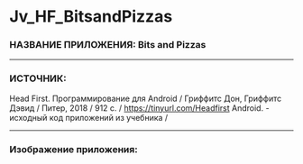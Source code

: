 # Jv_HF_BitsandPizzas

### НАЗВАНИЕ ПРИЛОЖЕНИЯ: Bits and Pizzas

------------------------------

### ИСТОЧНИК:
Head First. Программирование для Android /
Гриффитс Дон, Гриффитс Дэвид / Питер, 2018 / 912 c. / https://tinyurl.com/Headfirst Android. - исходный код приложений из учебника /

------------------------------

### Изображение приложения: 


